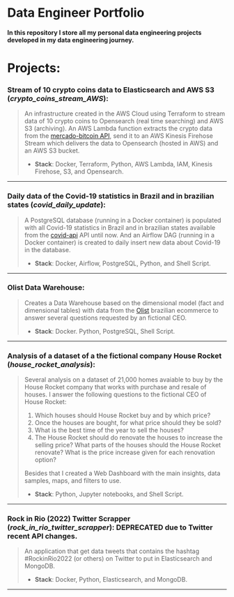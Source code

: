# Data Engineer Portfolio

#### In this repository I store all my personal data engineering projects developed in my data engineering journey.

# Projects:

### Stream of 10 crypto coins data to Elasticsearch and AWS S3 (_crypto_coins_stream_AWS_):
> An infrastructure created in the AWS Cloud using Terraform to stream data of 10 crypto coins to Opensearch (real time searching) and AWS S3 (archiving).
> An AWS Lambda function extracts the crypto data from the [mercado-bitcoin API](https://www.mercadobitcoin.net/api/), send it to an AWS Kinesis Firehose Stream which delivers the data to Opensearch (hosted in AWS) and an AWS S3 bucket.
> - **Stack**: Docker, Terraform, Python, AWS Lambda, IAM, Kinesis Firehose, S3, and Opensearch.
---

### Daily data of the Covid-19 statistics in Brazil and in brazilian states (_covid_daily_update_):
> A PostgreSQL database (running in a Docker container) is populated with all Covid-19 statistics in Brazil and in brazilian states available from the [covid-api](http://covid-api.com/api/) API until now.
> And an Airflow DAG (running in a Docker container) is created to daily insert new data about Covid-19 in the database.
> - **Stack**: Docker, Airflow, PostgreSQL, Python, and Shell Script.
---

### Olist Data Warehouse:
> Creates a Data Warehouse based on the dimensional model (fact and dimensional tables) with data from the [Olist](https://olist.com) brazilian ecommerce to answer several questions requested by an fictional CEO.
> - **Stack**: Docker. Python, PostgreSQL, Shell Script.
---

### Analysis of a dataset of a the fictional company **House Rocket** (_house_rocket_analysis_):
> Several analysis on a dataset of 21,000 homes avaiable to buy by the House Rocket company that works with purchase and resale of houses.
> I answer the following questions to the fictional CEO of House Rocket:
> 1. Which houses should House Rocket buy and by which price?
> 2. Once the houses are bought, for what price should they be sold?
> 3. What is the best time of the year to sell the houses?
> 4. The House Rocket should do renovate the houses to increase the selling price? What parts of the houses should the House Rocket renovate? What is the price increase given for each renovation option?
>
> Besides that I created a Web Dashboard with the main insights, data samples, maps, and filters to use.
> - **Stack**: Python, Jupyter notebooks, and Shell Script.
---

### Rock in Rio (2022) Twitter Scrapper (_rock_in_rio_twitter_scrapper_): DEPRECATED due to Twitter recent API changes.
> An application that get data tweets that contains the hashtag #RockinRio2022 (or others) on Twitter to put in Elasticsearch and MongoDB.
> - **Stack**: Docker, Python, Elasticsearch, and MongoDB.
---
